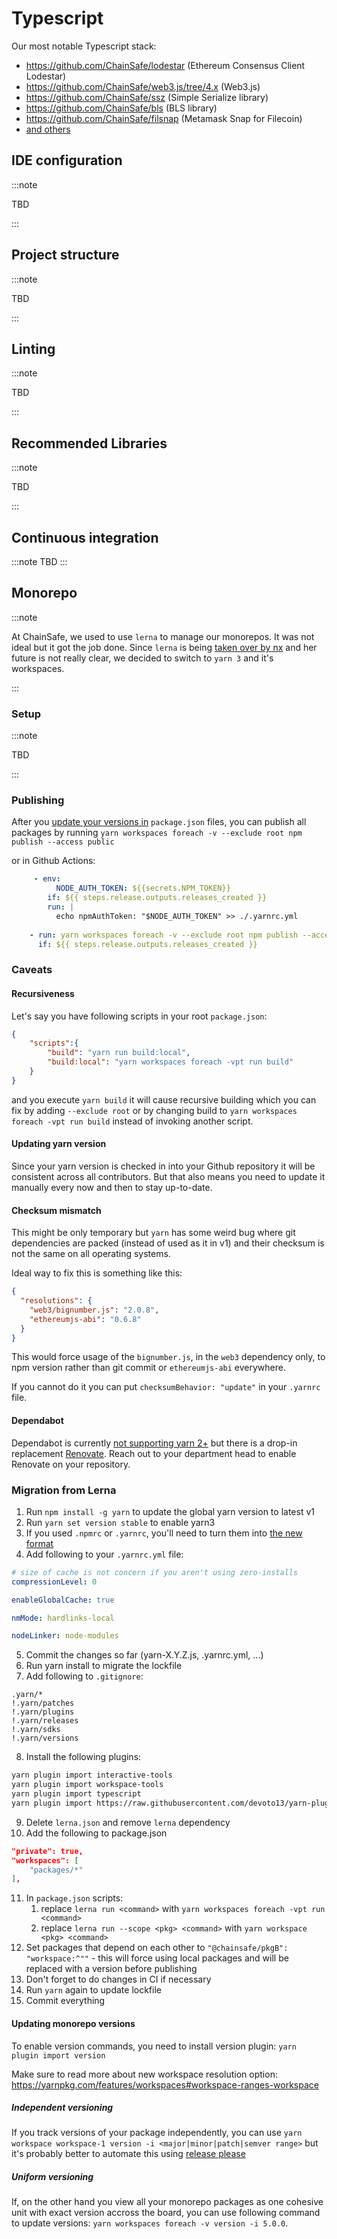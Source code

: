 # Typescript

Our most notable Typescript stack:
* https://github.com/ChainSafe/lodestar (Ethereum Consensus Client Lodestar)
* https://github.com/ChainSafe/web3.js/tree/4.x (Web3.js)
* https://github.com/ChainSafe/ssz (Simple Serialize library)
* https://github.com/ChainSafe/bls (BLS library)
* https://github.com/ChainSafe/filsnap (Metamask Snap for Filecoin)
* [and others](https://github.com/ChainSafe?q=&type=all&language=typescript&sort=)

## IDE configuration

:::note

TBD

:::

## Project structure

:::note

TBD

:::

## Linting

:::note

TBD

:::

## Recommended Libraries

:::note

TBD

:::

## Continuous integration

:::note
TBD
:::

## Monorepo

:::note

At ChainSafe, we used to use `lerna` to manage our monorepos. 
It was not ideal but it got the job done. Since `lerna` is being [taken over by nx](https://github.com/lerna/lerna/issues/3121) and her future is not really clear, we decided to switch to `yarn 3` and it's workspaces.

:::

### Setup

:::note

TBD

:::

### Publishing
After you [update your versions in](#updating-monorepo-versions) `package.json` files,
you can publish all packages by running `yarn workspaces foreach -v --exclude root npm publish --access public`

or in Github Actions:
```yaml
     - env:
          NODE_AUTH_TOKEN: ${{secrets.NPM_TOKEN}}
        if: ${{ steps.release.outputs.releases_created }}
        run: |
          echo npmAuthToken: "$NODE_AUTH_TOKEN" >> ./.yarnrc.yml
          
    - run: yarn workspaces foreach -v --exclude root npm publish --access public
      if: ${{ steps.release.outputs.releases_created }}
```


### Caveats

#### Recursiveness

Let's say you have following scripts in your root `package.json`:
```json title="package.json"
{
    "scripts":{
        "build": "yarn run build:local",
        "build:local": "yarn workspaces foreach -vpt run build"
    }
}
```
and you execute `yarn build` it will cause recursive building which you can fix by adding `--exclude root` or by 
changing build to `yarn workspaces foreach -vpt run build` instead of invoking another script.


#### Updating yarn version

Since your yarn version is checked in into your Github repository it will be consistent across all contributors.
But that also means you need to update it manually every now and then to stay up-to-date.

#### Checksum mismatch

This might be only temporary but `yarn` has some weird bug where git dependencies are packed (instead of used as it in v1)
and their checksum is not the same on all operating systems.

Ideal way to fix this is something like this:
```json title="package.json"
{
  "resolutions": {
    "web3/bignumber.js": "2.0.8",
    "ethereumjs-abi": "0.6.8"
  }
}
```
This would force usage of the `bignumber.js`, in the `web3` dependency only, to npm version rather than git commit or `ethereumjs-abi` everywhere.

If you cannot do it you can put `checksumBehavior: "update"` in your `.yarnrc` file.

#### Dependabot

Dependabot is currently [not supporting yarn 2+](https://github.com/dependabot/dependabot-core/issues/1297) but there is 
a drop-in replacement [Renovate](https://docs.renovatebot.com/). Reach out to your department head to enable Renovate on your repository.

### Migration from Lerna

1. Run `npm install -g yarn` to update the global yarn version to latest v1
2. Run `yarn set version stable` to enable yarn3
3. If you used `.npmrc` or `.yarnrc`, you'll need to turn them into [the new format](https://yarnpkg.com/configuration/yarnrc)
4. Add following to your `.yarnrc.yml` file:
```yaml title=".yarnrc.yml"
# size of cache is not concern if you aren't using zero-installs
compressionLevel: 0

enableGlobalCache: true

nmMode: hardlinks-local

nodeLinker: node-modules
```
5. Commit the changes so far (yarn-X.Y.Z.js, .yarnrc.yml, ...)
6. Run yarn install to migrate the lockfile
7. Add following to `.gitignore`:
``` title=".gitignore"
.yarn/*
!.yarn/patches
!.yarn/plugins
!.yarn/releases
!.yarn/sdks
!.yarn/versions
```
8. Install the following plugins:
```bash
yarn plugin import interactive-tools
yarn plugin import workspace-tools
yarn plugin import typescript
yarn plugin import https://raw.githubusercontent.com/devoto13/yarn-plugin-engines/main/bundles/%40yarnpkg/plugin-engines.js
```
9. Delete `lerna.json` and remove `lerna` dependency
10. Add the following to package.json
```json title="package.json"
"private": true,
"workspaces": [
    "packages/*"
],
```
11. In `package.json` scripts:
    1.  replace `lerna run <command>` with `yarn workspaces foreach -vpt run <command>`
    2.  replace `lerna run --scope <pkg> <command>` with `yarn workspace <pkg> <command>`
12. Set packages that depend on each other to `"@chainsafe/pkgB": "workspace:^""` - this will force using local packages and will be replaced with a version before publishing
13. Don't forget to do changes in CI if necessary
14. Run `yarn` again to update lockfile
15. Commit everything

#### Updating monorepo versions

To enable version commands, you need to install version plugin:
`yarn plugin import version`

Make sure to read more about new workspace resolution option: https://yarnpkg.com/features/workspaces#workspace-ranges-workspace

##### Independent versioning
If you track versions of your package independently, 
you can use `yarn workspace workspace-1 version -i <major|minor|patch|semver range>`
but it's probably better to automate this using [release please](../../1_development-flow/release/npm.md)

##### Uniform versioning

If, on the other hand you view all your monorepo packages as one cohesive unit with exact version accross the board, you can use following command to update versions: `yarn workspaces foreach -v version -i 5.0.0`.
